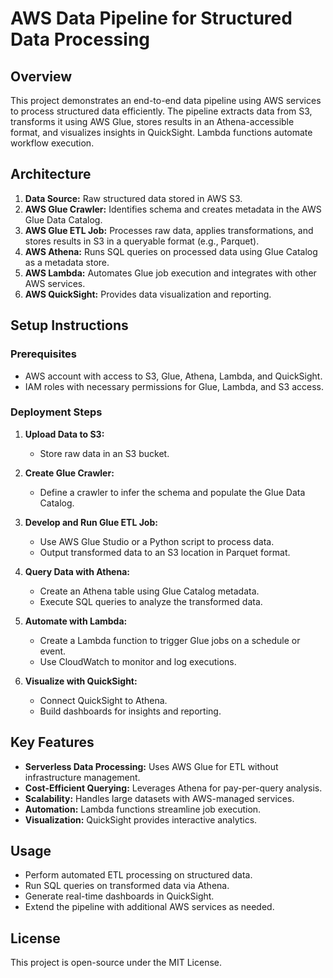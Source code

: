 # AWS Data Pipeline for Structured Data Processing

## Overview
This project demonstrates an end-to-end data pipeline using AWS services to process structured data efficiently. The pipeline extracts data from S3, transforms it using AWS Glue, stores results in an Athena-accessible format, and visualizes insights in QuickSight. Lambda functions automate workflow execution.

## Architecture
1. **Data Source:** Raw structured data stored in AWS S3.
2. **AWS Glue Crawler:** Identifies schema and creates metadata in the AWS Glue Data Catalog.
3. **AWS Glue ETL Job:** Processes raw data, applies transformations, and stores results in S3 in a queryable format (e.g., Parquet).
4. **AWS Athena:** Runs SQL queries on processed data using Glue Catalog as a metadata store.
5. **AWS Lambda:** Automates Glue job execution and integrates with other AWS services.
6. **AWS QuickSight:** Provides data visualization and reporting.

## Setup Instructions
### Prerequisites
- AWS account with access to S3, Glue, Athena, Lambda, and QuickSight.
- IAM roles with necessary permissions for Glue, Lambda, and S3 access.

### Deployment Steps
1. **Upload Data to S3:**
   - Store raw data in an S3 bucket.

2. **Create Glue Crawler:**
   - Define a crawler to infer the schema and populate the Glue Data Catalog.
   
3. **Develop and Run Glue ETL Job:**
   - Use AWS Glue Studio or a Python script to process data.
   - Output transformed data to an S3 location in Parquet format.

4. **Query Data with Athena:**
   - Create an Athena table using Glue Catalog metadata.
   - Execute SQL queries to analyze the transformed data.

5. **Automate with Lambda:**
   - Create a Lambda function to trigger Glue jobs on a schedule or event.
   - Use CloudWatch to monitor and log executions.

6. **Visualize with QuickSight:**
   - Connect QuickSight to Athena.
   - Build dashboards for insights and reporting.

## Key Features
- **Serverless Data Processing:** Uses AWS Glue for ETL without infrastructure management.
- **Cost-Efficient Querying:** Leverages Athena for pay-per-query analysis.
- **Scalability:** Handles large datasets with AWS-managed services.
- **Automation:** Lambda functions streamline job execution.
- **Visualization:** QuickSight provides interactive analytics.

## Usage
- Perform automated ETL processing on structured data.
- Run SQL queries on transformed data via Athena.
- Generate real-time dashboards in QuickSight.
- Extend the pipeline with additional AWS services as needed.

## License
This project is open-source under the MIT License.


